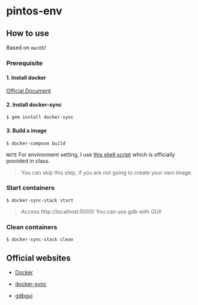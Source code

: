 # pintos-env

## How to use 
Based on `macOS`!

### Prerequisite
#### 1. Install docker 
[Official Document](https://docs.docker.com/install/)
#### 2. Install docker-sync
```
$ gem install docker-sync
```
#### 3. Build a image
```
$ docker-compose build
```
`NOTE` For environment setting, I use [this shell script](https://gist.github.com/minsuu/19a271ccf366e168501685c2bc2d6f03) which is officially provided in class.
> You can skip this step, if you are not going to create your own image.
### Start containers
```
$ docker-sync-stack start
```
> Access http://localhost:5000! You can use gdb with GUI!

### Clean containers
```
$ docker-sync-stack clean
```

## Official websites
* [Docker](https://docs.docker.com/)

* [docker-sync](http://docker-sync.io/)

* [gdbgui](https://gdbgui.com/)


